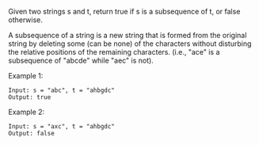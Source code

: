 Given two strings s and t, return true if s is a subsequence of t, or false otherwise.

A subsequence of a string is a new string that is formed from the original string by deleting some (can be none) of the characters without disturbing the relative positions of the remaining characters. (i.e., "ace" is a subsequence of "abcde" while "aec" is not).

 

Example 1:

    Input: s = "abc", t = "ahbgdc"
    Output: true

Example 2:

    Input: s = "axc", t = "ahbgdc"
    Output: false
